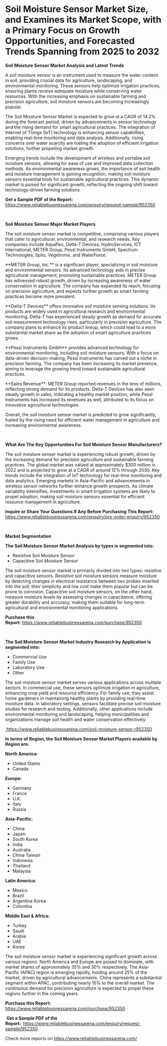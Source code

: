 <p><h1>Soil Moisture Sensor Market Size, and Examines its Market Scope, with a Primary Focus on Growth Opportunities, and Forecasted Trends Spanning from 2025 to 2032</h1></p><p><strong>Soil Moisture Sensor Market Analysis and Latest Trends</strong></p>
<p><p>A soil moisture sensor is an instrument used to measure the water content in soil, providing crucial data for agriculture, landscaping, and environmental monitoring. These sensors help optimize irrigation practices, ensuring plants receive adequate moisture while conserving water resources. With the increasing emphasis on sustainable farming and precision agriculture, soil moisture sensors are becoming increasingly popular.</p><p>The Soil Moisture Sensor Market is expected to grow at a CAGR of 14.2% during the forecast period, driven by advancements in sensor technology and the rising demand for smart agricultural practices. The integration of Internet of Things (IoT) technology is enhancing sensor capabilities, enabling real-time monitoring and data analysis. Additionally, rising concerns over water scarcity are fueling the adoption of efficient irrigation solutions, further propelling market growth.</p><p>Emerging trends include the development of wireless and portable soil moisture sensors, allowing for ease of use and improved data collection methods. As environmental awareness grows, the importance of soil health and moisture management is gaining recognition, making soil moisture sensors essential tools for sustainable agricultural practices. This dynamic market is poised for significant growth, reflecting the ongoing shift toward technology-driven farming solutions.</p></p>
<p><strong>Get a Sample PDF of the Report:&nbsp;</strong> <a href="https://www.reliablebusinessarena.com/enquiry/request-sample/952350?utm_campaign=2754&utm_medium=2&utm_source=Github&utm_content=ia&utm_term=06032025&utm_id=soil-moisture-sensor">https://www.reliablebusinessarena.com/enquiry/request-sample/952350</a></p>
<p>&nbsp;</p>
<p><strong>Soil Moisture Sensor Major Market Players</strong></p>
<p><p>The soil moisture sensor market is competitive, comprising various players that cater to agricultural, environmental, and research needs. Key companies include Aquaflex, Delta-T Devices, HydroServices, ICT International, METER Group, Pessl Instruments GmbH, Spectrum Technologies, Spiio, Vegetronix, and WaterForce.</p><p>**METER Group, Inc.** is a significant player, specializing in soil moisture and environmental sensors. Its advanced technology aids in precise agricultural management, promoting sustainable practices. METER Group has witnessed robust growth, driven by increasing awareness of water conservation in agriculture. The company has expanded its reach, focusing on precision agriculture, and expects further growth as smart farming practices become more prevalent.</p><p>**Delta-T Devices** offers innovative soil moisture sensing solutions. Its products are widely used in agricultural research and environmental monitoring. Delta-T has experienced steady growth as demand for accurate soil measurement technology rises, particularly in precision agriculture. The company plans to enhance its product lineup, which could lead to a more substantial market share as the adoption of smart agriculture practices grows.</p><p>**Pessl Instruments GmbH** provides advanced technology for environmental monitoring, including soil moisture sensors. With a focus on data-driven decision-making, Pessl Instruments has carved out a niche in precision farming. The company has been increasing its market presence, aiming to leverage the growing trend toward sustainable agricultural practices.</p><p>**Sales Revenue**: METER Group reported revenues in the tens of millions, reflecting strong demand for its products. Delta-T Devices has also seen steady growth in sales, indicating a healthy market position, while Pessl Instruments has increased its revenues as well, attributed to its focus on innovative agricultural technologies.</p><p>Overall, the soil moisture sensor market is predicted to grow significantly, fueled by the rising need for efficient water management in agriculture and increasing environmental awareness.</p></p>
<p>&nbsp;</p>
<p><strong>What Are The Key Opportunities For Soil Moisture Sensor Manufacturers?</strong></p>
<p><p>The soil moisture sensor market is experiencing robust growth, driven by the increasing demand for precision agriculture and sustainable farming practices. The global market was valued at approximately $300 million in 2022 and is projected to grow at a CAGR of around 12% through 2030. Key trends include the integration of IoT technology for real-time monitoring and data analytics. Emerging markets in Asia-Pacific and advancements in wireless sensor networks further enhance growth prospects. As climate variability intensifies, investments in smart irrigation systems are likely to propel adoption, making soil moisture sensors essential for efficient resource management in agriculture.</p></p>
<p><strong>Inquire or Share Your Questions If Any Before Purchasing This Report:</strong> <a href="https://www.reliablebusinessarena.com/enquiry/pre-order-enquiry/952350?utm_campaign=2754&utm_medium=2&utm_source=Github&utm_content=ia&utm_term=06032025&utm_id=soil-moisture-sensor">https://www.reliablebusinessarena.com/enquiry/pre-order-enquiry/952350</a></p>
<p>&nbsp;</p>
<p><strong>Market Segmentation</strong></p>
<p><strong>The Soil Moisture Sensor Market Analysis by types is segmented into:</strong></p>
<p><ul><li>Resistive Soil Moisture Sensor</li><li>Capacitive Soil Moisture Sensor</li></ul></p>
<p><p>The soil moisture sensor market is primarily divided into two types: resistive and capacitive sensors. Resistive soil moisture sensors measure moisture by detecting changes in electrical resistance between two probes inserted into the soil; their simplicity and low cost make them popular but can be prone to corrosion. Capacitive soil moisture sensors, on the other hand, measure moisture levels by assessing changes in capacitance, offering greater durability and accuracy, making them suitable for long-term agricultural and environmental monitoring applications.</p></p>
<p><strong>Purchase this Report:&nbsp;</strong><a href="https://www.reliablebusinessarena.com/purchase/952350?utm_campaign=2754&utm_medium=2&utm_source=Github&utm_content=ia&utm_term=06032025&utm_id=soil-moisture-sensor">https://www.reliablebusinessarena.com/purchase/952350</a></p>
<p>&nbsp;</p>
<p><strong>The Soil Moisture Sensor Market Industry Research by Application is segmented into:</strong></p>
<p><ul><li>Commercial Use</li><li>Family Use</li><li>Laboratory Use</li><li>Other</li></ul></p>
<p><p>The soil moisture sensor market serves various applications across multiple sectors. In commercial use, these sensors optimize irrigation in agriculture, enhancing crop yield and resource efficiency. For family use, they assist home gardeners in maintaining healthy plants by providing real-time moisture data. In laboratory settings, sensors facilitate precise soil moisture studies for research and testing. Additionally, other applications include environmental monitoring and landscaping, helping municipalities and organizations manage soil health and water conservation effectively.</p></p>
<p><a href="https://www.reliablebusinessarena.com/soil-moisture-sensor-r952350?utm_campaign=2754&utm_medium=2&utm_source=Github&utm_content=ia&utm_term=06032025&utm_id=soil-moisture-sensor">&nbsp;https://www.reliablebusinessarena.com/soil-moisture-sensor-r952350</a></p>
<p><strong>In terms of Region, the Soil Moisture Sensor Market Players available by Region are:</strong></p>
<p>
    <p> <strong> North America: </strong>
        <ul>
            <li>United States</li>
            <li>Canada</li>
        </ul>
        </p> 
    <p> <strong> Europe: </strong>
        <ul>
            <li>Germany</li>
            <li>France</li>
            <li>U.K.</li>
            <li>Italy</li>
            <li>Russia</li>
        </ul>
        </p> 
    <p> <strong> Asia-Pacific: </strong>
        <ul>
            <li>China</li>
            <li>Japan</li>
            <li>South Korea</li>
            <li>India</li>
            <li>Australia</li>
            <li>China Taiwan</li>
            <li>Indonesia</li>
            <li>Thailand</li>
            <li>Malaysia</li>
        </ul>
        </p> 
    <p> <strong> Latin America: </strong>
        <ul>
            <li>Mexico</li>
            <li>Brazil</li>
            <li>Argentina Korea</li>
            <li>Colombia</li>
        </ul>
        </p> 
    <p> <strong> Middle East & Africa: </strong>
        <ul>
            <li>Turkey</li>
            <li>Saudi</li>
            <li>Arabia</li>
            <li>UAE</li>
            <li>Korea</li>
        </ul>
    </p>
    </p>
<p><p>The soil moisture sensor market is experiencing significant growth across various regions. North America and Europe are poised to dominate, with market shares of approximately 35% and 30% respectively. The Asia-Pacific (APAC) region is emerging rapidly, holding around 25% of the market, driven by agricultural advancements. China represents a substantial segment within APAC, contributing nearly 15% to the overall market. The continuous demand for precision agriculture is expected to propel these regions further in the coming years.</p></p>
<p><strong>Purchase this Report: </strong><a href="https://www.reliablebusinessarena.com/purchase/952350?utm_campaign=2754&utm_medium=2&utm_source=Github&utm_content=ia&utm_term=06032025&utm_id=soil-moisture-sensor">https://www.reliablebusinessarena.com/purchase/952350</a></p>
<p>&nbsp;<strong>Get a Sample PDF of the Report:&nbsp;&nbsp;</strong><a href="https://www.reliablebusinessarena.com/enquiry/request-sample/952350?utm_campaign=2754&utm_medium=2&utm_source=Github&utm_content=ia&utm_term=06032025&utm_id=soil-moisture-sensor">https://www.reliablebusinessarena.com/enquiry/request-sample/952350</a></p>
<p><strong></strong></p>
<p>Check more reports on <a href="https://www.reliablebusinessarena.com/?utm_campaign=2754&utm_medium=2&utm_source=Github&utm_content=ia&utm_term=06032025&utm_id=soil-moisture-sensor">https://www.reliablebusinessarena.com/</a></p>
